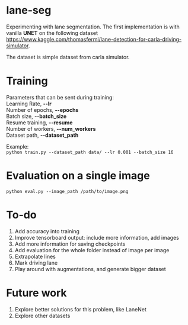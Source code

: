 # lane-seg
Experimenting with lane segmentation. The first implementation is with vanilla **UNET** on the following dataset https://www.kaggle.com/thomasfermi/lane-detection-for-carla-driving-simulator.

The dataset is simple dataset from carla simulator.

# Training
Parameters that can be sent during training:\
Learning Rate, **--lr**\
Number of epochs, **--epochs**\
Batch size, **--batch_size**\
Resume training, **--resume**\
Number of workers, **--num_workers**\
Dataset path, **--dataset_path**

Example:\
```python train.py --dataset_path data/ --lr 0.001 --batch_size 16```

# Evaluation on a single image
```python eval.py --image_path /path/to/image.png```


# To-do
1. Add accuracy into training
2. Improve tensorboard output: include more information, add images
3. Add more information for saving checkpoints
4. Add evaluation for the whole folder instead of image per image
5. Extrapolate lines
6. Mark driving lane
7. Play around with augmentations, and generate bigger dataset

# Future work
1. Explore better solutions for this problem, like LaneNet
2. Explore other datasets
